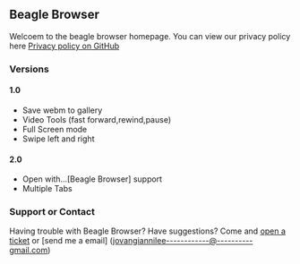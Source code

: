 ## Beagle Browser

Welcoem to the beagle browser homepage. You can view our privacy policy here [Privacy policy on GitHub](https://github.com/DijonLee/Beagle-Browser/blob/master/PrivacyPolicy)


### Versions
#### 1.0
* Save webm to gallery
* Video Tools (fast forward,rewind,pause)
* Full Screen mode
* Swipe left and right

#### 2.0
* Open with...[Beagle Browser] support
* Multiple Tabs

### Support or Contact

Having trouble with Beagle Browser? Have suggestions? Come and [open a ticket](https://github.com/DijonLee/Beagle-Browser/issues) or [send me a email] (jovangiannilee------------@----------gmail.com)
